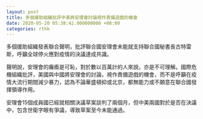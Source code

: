 ```yaml
---
layout: post
title: 多個援助組織批評中美將安理會討論視作責備遊戲的機會
date: 2020-05-20 05:38:42.000000000 +08:00
categories: rthk
---
```


多個援助組織發表聯合聲明，批評聯合國安理會未能就支持聯合國秘書長古特雷斯，呼籲全球停火應對疫情的決議達成共識。

聲明說，安理會的癱瘓是可恥，對於數以百萬計的人來說，亦是不可理解。國際危機組織批評，美國與中國將安理會的討論，視作責備遊戲的機會，而不是呼籲在疫情大流行期間減少暴力，認為不論華盛頓抑或北京，都無能力或不願意在聯合國發揮領導作用。

安理會15個成員國已經就相關決議草案談判了兩個月，但中美兩國對於是否在決議中，包含世衛字眼有爭議，導致草案至今未能通過。
